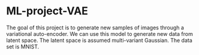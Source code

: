 # ML-project-VAE

The goal of this project is to generate new samples of images through a variational auto-encoder. We can use this model to generate new data from latent space. The latent space is assumed multi-variant Gaussian. The data set is MNIST.
